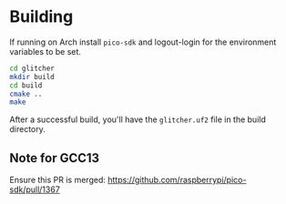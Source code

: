 
# Building
If running on Arch install `pico-sdk` and logout-login for the environment
variables to be set.

```bash
cd glitcher
mkdir build
cd build
cmake ..
make
```

After a successful build, you'll have the `glitcher.uf2` file in the build
directory.

## Note for GCC13
Ensure this PR is merged: https://github.com/raspberrypi/pico-sdk/pull/1367
